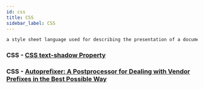 ```yaml
---
id: css
title: CSS
sidebar_label: CSS
---
```


```css
a style sheet language used for describing the presentation of a document written in a markup language like HTML
```

### CSS - [CSS text-shadow Property](https://www.w3schools.com/cssref/css3_pr_text-shadow.asp)

### CSS - [Autoprefixer: A Postprocessor for Dealing with Vendor Prefixes in the Best Possible Way](https://css-tricks.com/autoprefixer/)